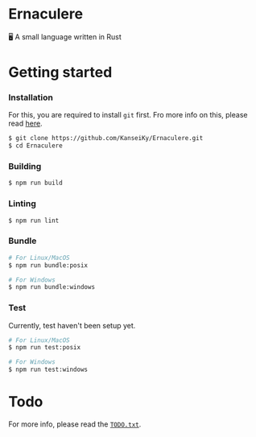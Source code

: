 # Ernaculere
🖥️ A small language written in Rust

# Getting started

### Installation
For this, you are required to install `git` first. Fro more info on this, please read [here](https://git-scm.com/book/en/v2/Getting-Started-Installing-Git 'Installing Git').
```sh
$ git clone https://github.com/KanseiKy/Ernaculere.git
$ cd Ernaculere
```

### Building
```sh
$ npm run build
```

### Linting
```sh
$ npm run lint
```

### Bundle
```sh
# For Linux/MacOS
$ npm run bundle:posix

# For Windows
$ npm run bundle:windows
```

### Test
Currently, test haven't been setup yet.
```sh
# For Linux/MacOS
$ npm run test:posix

# For Windows
$ npm run test:windows
```

# Todo
For more info, please read the [`TODO.txt`](https://github.com/KanseiKy/Ernaculere/blob/main/TODO.txt 'Todo').
